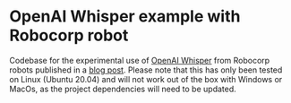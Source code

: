 # OpenAI Whisper example with Robocorp robot

Codebase for the experimental use of [OpenAI Whisper](https://openai.com/blog/whisper/) from Robocorp robots published in a [blog post](https://robocorp.com/blog/openai-whisper). Please note that this has only been tested on Linux (Ubuntu 20.04) and will not work out of the box with Windows or MacOs, as the project dependencies will need to be updated.
